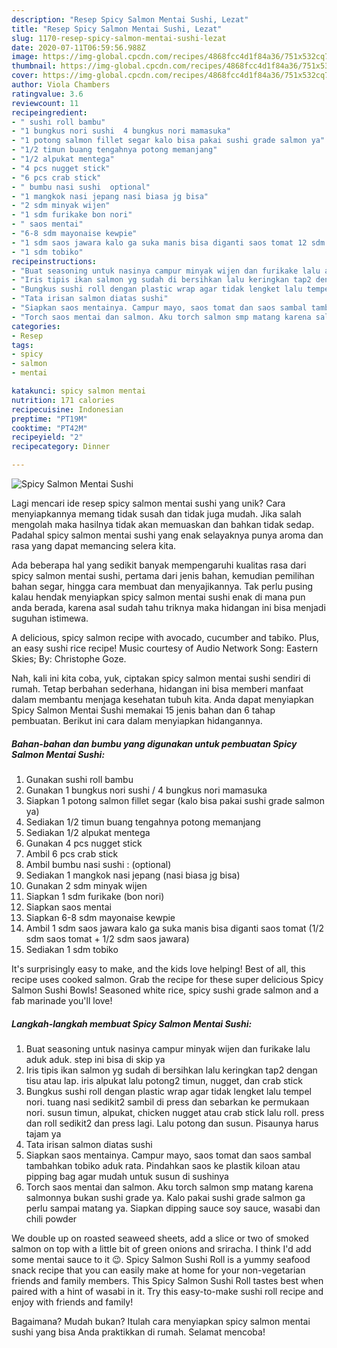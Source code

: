 ```yaml
---
description: "Resep Spicy Salmon Mentai Sushi, Lezat"
title: "Resep Spicy Salmon Mentai Sushi, Lezat"
slug: 1170-resep-spicy-salmon-mentai-sushi-lezat
date: 2020-07-11T06:59:56.988Z
image: https://img-global.cpcdn.com/recipes/4868fcc4d1f84a36/751x532cq70/spicy-salmon-mentai-sushi-foto-resep-utama.jpg
thumbnail: https://img-global.cpcdn.com/recipes/4868fcc4d1f84a36/751x532cq70/spicy-salmon-mentai-sushi-foto-resep-utama.jpg
cover: https://img-global.cpcdn.com/recipes/4868fcc4d1f84a36/751x532cq70/spicy-salmon-mentai-sushi-foto-resep-utama.jpg
author: Viola Chambers
ratingvalue: 3.6
reviewcount: 11
recipeingredient:
- " sushi roll bambu"
- "1 bungkus nori sushi  4 bungkus nori mamasuka"
- "1 potong salmon fillet segar kalo bisa pakai sushi grade salmon ya"
- "1/2 timun buang tengahnya potong memanjang"
- "1/2 alpukat mentega"
- "4 pcs nugget stick"
- "6 pcs crab stick"
- " bumbu nasi sushi  optional"
- "1 mangkok nasi jepang nasi biasa jg bisa"
- "2 sdm minyak wijen"
- "1 sdm furikake bon nori"
- " saos mentai"
- "6-8 sdm mayonaise kewpie"
- "1 sdm saos jawara kalo ga suka manis bisa diganti saos tomat 12 sdm saos tomat  12 sdm saos jawara"
- "1 sdm tobiko"
recipeinstructions:
- "Buat seasoning untuk nasinya campur minyak wijen dan furikake lalu aduk aduk. step ini bisa di skip ya"
- "Iris tipis ikan salmon yg sudah di bersihkan lalu keringkan tap2 dengan tisu atau lap. iris alpukat lalu potong2 timun, nugget, dan crab stick"
- "Bungkus sushi roll dengan plastic wrap agar tidak lengket lalu tempel nori. tuang nasi sedikit2 sambil di press dan sebarkan ke permukaan nori. susun timun, alpukat, chicken nugget atau crab stick lalu roll. press dan roll sedikit2 dan press lagi. Lalu potong dan susun. Pisaunya harus tajam ya"
- "Tata irisan salmon diatas sushi"
- "Siapkan saos mentainya. Campur mayo, saos tomat dan saos sambal tambahkan tobiko aduk rata. Pindahkan saos ke plastik kiloan atau pipping bag agar mudah untuk susun di sushinya"
- "Torch saos mentai dan salmon. Aku torch salmon smp matang karena salmonnya bukan sushi grade ya. Kalo pakai sushi grade salmon ga perlu sampai matang ya. Siapkan dipping sauce soy sauce, wasabi dan chili powder"
categories:
- Resep
tags:
- spicy
- salmon
- mentai

katakunci: spicy salmon mentai 
nutrition: 171 calories
recipecuisine: Indonesian
preptime: "PT19M"
cooktime: "PT42M"
recipeyield: "2"
recipecategory: Dinner

---
```



![Spicy Salmon Mentai Sushi](https://img-global.cpcdn.com/recipes/4868fcc4d1f84a36/751x532cq70/spicy-salmon-mentai-sushi-foto-resep-utama.jpg)

Lagi mencari ide resep spicy salmon mentai sushi yang unik? Cara menyiapkannya memang tidak susah dan tidak juga mudah. Jika salah mengolah maka hasilnya tidak akan memuaskan dan bahkan tidak sedap. Padahal spicy salmon mentai sushi yang enak selayaknya punya aroma dan rasa yang dapat memancing selera kita.

Ada beberapa hal yang sedikit banyak mempengaruhi kualitas rasa dari spicy salmon mentai sushi, pertama dari jenis bahan, kemudian pemilihan bahan segar, hingga cara membuat dan menyajikannya. Tak perlu pusing kalau hendak menyiapkan spicy salmon mentai sushi enak di mana pun anda berada, karena asal sudah tahu triknya maka hidangan ini bisa menjadi suguhan istimewa.

A delicious, spicy salmon recipe with avocado, cucumber and tabiko. Plus, an easy sushi rice recipe! Music courtesy of Audio Network Song: Eastern Skies; By: Christophe Goze.


Nah, kali ini kita coba, yuk, ciptakan spicy salmon mentai sushi sendiri di rumah. Tetap berbahan sederhana, hidangan ini bisa memberi manfaat dalam membantu menjaga kesehatan tubuh kita. Anda dapat menyiapkan Spicy Salmon Mentai Sushi memakai 15 jenis bahan dan 6 tahap pembuatan. Berikut ini cara dalam menyiapkan hidangannya.

<!--inarticleads1-->

##### Bahan-bahan dan bumbu yang digunakan untuk pembuatan Spicy Salmon Mentai Sushi:

1. Gunakan  sushi roll bambu
1. Gunakan 1 bungkus nori sushi / 4 bungkus nori mamasuka
1. Siapkan 1 potong salmon fillet segar (kalo bisa pakai sushi grade salmon ya)
1. Sediakan 1/2 timun buang tengahnya potong memanjang
1. Sediakan 1/2 alpukat mentega
1. Gunakan 4 pcs nugget stick
1. Ambil 6 pcs crab stick
1. Ambil  bumbu nasi sushi : (optional)
1. Sediakan 1 mangkok nasi jepang (nasi biasa jg bisa)
1. Gunakan 2 sdm minyak wijen
1. Siapkan 1 sdm furikake (bon nori)
1. Siapkan  saos mentai
1. Siapkan 6-8 sdm mayonaise kewpie
1. Ambil 1 sdm saos jawara kalo ga suka manis bisa diganti saos tomat (1/2 sdm saos tomat + 1/2 sdm saos jawara)
1. Sediakan 1 sdm tobiko


It&#39;s surprisingly easy to make, and the kids love helping! Best of all, this recipe uses cooked salmon. Grab the recipe for these super delicious Spicy Salmon Sushi Bowls! Seasoned white rice, spicy sushi grade salmon and a fab marinade you&#39;ll love! 

<!--inarticleads2-->

##### Langkah-langkah membuat Spicy Salmon Mentai Sushi:

1. Buat seasoning untuk nasinya campur minyak wijen dan furikake lalu aduk aduk. step ini bisa di skip ya
1. Iris tipis ikan salmon yg sudah di bersihkan lalu keringkan tap2 dengan tisu atau lap. iris alpukat lalu potong2 timun, nugget, dan crab stick
1. Bungkus sushi roll dengan plastic wrap agar tidak lengket lalu tempel nori. tuang nasi sedikit2 sambil di press dan sebarkan ke permukaan nori. susun timun, alpukat, chicken nugget atau crab stick lalu roll. press dan roll sedikit2 dan press lagi. Lalu potong dan susun. Pisaunya harus tajam ya
1. Tata irisan salmon diatas sushi
1. Siapkan saos mentainya. Campur mayo, saos tomat dan saos sambal tambahkan tobiko aduk rata. Pindahkan saos ke plastik kiloan atau pipping bag agar mudah untuk susun di sushinya
1. Torch saos mentai dan salmon. Aku torch salmon smp matang karena salmonnya bukan sushi grade ya. Kalo pakai sushi grade salmon ga perlu sampai matang ya. Siapkan dipping sauce soy sauce, wasabi dan chili powder


We double up on roasted seaweed sheets, add a slice or two of smoked salmon on top with a little bit of green onions and sriracha. I think I&#39;d add some mentai sauce to it 😉. Spicy Salmon Sushi Roll is a yummy seafood snack recipe that you can easily make at home for your non-vegetarian friends and family members. This Spicy Salmon Sushi Roll tastes best when paired with a hint of wasabi in it. Try this easy-to-make sushi roll recipe and enjoy with friends and family! 

Bagaimana? Mudah bukan? Itulah cara menyiapkan spicy salmon mentai sushi yang bisa Anda praktikkan di rumah. Selamat mencoba!
